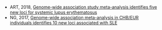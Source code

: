 * ART, 2018, [Genome-wide association study meta-analysis identifies five new loci for systemic lupus erythematosus](https://arthritis-research.biomedcentral.com/articles/10.1186/s13075-018-1604-1)
* NG, 2017, [Genome-wide association meta-analysis in CHB/EUR individuals identifies 10 new loci associated with SLE](https://www.nature.com/articles/ng.3603)

